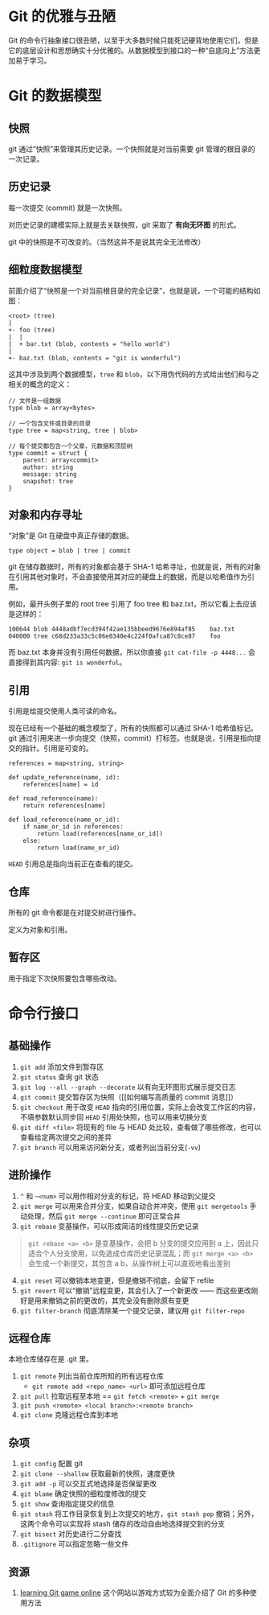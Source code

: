 # Git 的优雅与丑陋

Git 的命令行抽象接口很丑陋，以至于大多数时候只能死记硬背地使用它们，但是它的底层设计和思想确实十分优雅的。从数据模型到接口的一种“自底向上”方法更加易于学习。

# Git 的数据模型

## 快照

git 通过“快照”来管理其历史记录。一个快照就是对当前需要 git 管理的根目录的一次记录。

## 历史记录

每一次提交 (commit) 就是一次快照。 

对历史记录的建模实际上就是去关联快照，git 采取了 **有向无环图** 的形式。

git 中的快照是不可改变的。（当然这并不是说其完全无法修改）

## 细粒度数据模型

前面介绍了“快照是一个对当前根目录的完全记录”，也就是说，一个可能的结构如图：

```
<root> (tree)
|
+- foo (tree)
|  |
|  + bar.txt (blob, contents = "hello world")
|
+- baz.txt (blob, contents = "git is wonderful")
```


这其中涉及到两个数据模型，`tree` 和 `blob`，以下用伪代码的方式给出他们和与之相关的概念的定义：

```
// 文件是一组数据
type blob = array<bytes>

// 一个包含文件或目录的目录
type tree = map<string, tree | blob>

// 每个提交都包含一个父辈，元数据和顶层树
type commit = struct {
    parent: array<commit>
    author: string
    message: string
    snapshot: tree
}

```

## 对象和内存寻址

“对象”是 Git 在硬盘中真正存储的数据。

`type object = blob | tree | commit`

git 在储存数据时，所有的对象都会基于 SHA-1 哈希寻址，也就是说，所有的对象在引用其他对象时，不会直接使用其对应的硬盘上的数据，而是以哈希值作为引用。

例如，最开头例子里的 root tree 引用了 foo tree 和 baz.txt，所以它看上去应该是这样的：

```
100644 blob 4448adbf7ecd394f42ae135bbeed9676e894af85    baz.txt
040000 tree c68d233a33c5c06e0340e4c224f0afca87c8ce87    foo
```

而 baz.txt 本身并没有引用任何数据，所以你直接 `git cat-file -p 4448...` 会直接得到其内容: `git is wonderful`。

## 引用

引用是给提交使用人类可读的命名。

现在已经有一个基础的概念模型了，所有的快照都可以通过 SHA-1 哈希值标记。git 通过引用来进一步向提交（快照，commit）打标签。也就是说，引用是指向提交的指针。引用是可变的。

```
references = map<string, string>

def update_reference(name, id):
    references[name] = id

def read_reference(name):
    return references[name]

def load_reference(name_or_id):
    if name_or_id in references:
        return load(references[name_or_id])
    else:
        return load(name_or_id)
```

`HEAD` 引用总是指向当前正在查看的提交。


## 仓库

所有的 git 命令都是在对提交树进行操作。

定义为对象和引用。

## 暂存区

用于指定下次快照要包含哪些改动。

# 命令行接口

## 基础操作

1. `git add` 添加文件到暂存区
2. `git status` 查询 git 状态
3. `git log --all --graph --decorate` 以有向无环图形式展示提交日志
4. `git commit` 提交暂存区为快照（[[如何编写高质量的 commit 消息]]）
5. `git checkout` 用于改变 `HEAD` 指向的引用位置，实际上会改变工作区的内容，不填参数默认同步回 `HEAD` 引用处快照，也可以用来切换分支
6. `git diff <file>` 将现有的 file 与 HEAD 处比较，查看做了哪些修改，也可以查看给定两次提交之间的差异
7. `git branch` 可以用来访问新分支，或者列出当前分支(`-vv`)

## 进阶操作


1. `^` 和 `~<num>` 可以用作相对分支的标记，将 HEAD 移动到父提交
2. `git merge` 可以用来合并分支，如果自动合并冲突，使用 `git mergetools` 手动处理，然后 `git merge --continue` 即可正常合并
3. `git rebase` 变基操作，可以形成简洁的线性提交历史记录
> `git rebase <a> <b>` 是变基操作，会把 b 分支的提交应用到 a 上，因此只适合个人分支使用，以免造成仓库历史记录混乱；而 `git merge <a> <b>` 会生成一个新提交，其包含 a b，从操作树上可以直观地看出差别

4. `git reset` 可以撤销本地变更，但是撤销不彻底，会留下 refile
5. `git revert` 可以“撤销”远程变更，其会引入了一个新更改 —— 而这些更改刚好是用来撤销之前的更改的，其完全没有删除原有变更
6. `git filter-branch` 彻底清除某一个提交记录，建议用 `git filter-repo`

## 远程仓库

本地仓库储存在是 .git 里。

1. `git remote` 列出当前仓库所知的所有远程仓库
   - `git remote add <repo_name> <url>` 即可添加远程仓库
3. `git pull` 拉取远程至本地 == `git fetch <remote>` + `git merge`
4. `git push <remote> <local branch>:<remote branch>`
5. `git clone` 克隆远程仓库到本地

## 杂项

1. `git config` 配置 git
2. `git clone --shallow` 获取最新的快照，速度更快
3. `git add -p` 可以交互式地选择是否保留更改
4. `git blame` 确定快照的细粒度修改的提交
5. `git show` 查询指定提交的信息
6. `git stash` 将工作目录恢复到上次提交的地方，`git stash pop` 撤销；另外，这两个命令可以实现将 stash 储存的改动自由地选择提交到的分支
7. `git bisect` 对历史进行二分查找
8. `.gitignore` 可以指定忽略一些文件

## 资源

1. [learning Git game online](https://learngitbranching.js.org/?locale=zh_CN) 这个网站以游戏方式较为全面介绍了 Git 的多种使用方法

